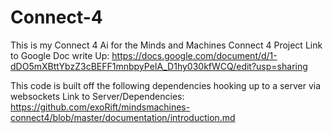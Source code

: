# Connect-4
This is my Connect 4 Ai for the Minds and Machines Connect 4 Project 
Link to Google Doc write Up:
https://docs.google.com/document/d/1-dDO5mXBttYbzZ3cBEFF1mnbpyPeIA_D1hy030kfWCQ/edit?usp=sharing

This code is built off the following dependencies hooking up to a server via websockets 
Link to Server/Dependencies: 
https://github.com/exoRift/mindsmachines-connect4/blob/master/documentation/introduction.md

